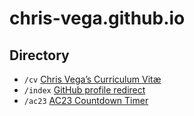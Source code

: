 # chris-vega.github.io
## Directory
- `/cv` [Chris Vega’s Curriculum Vitæ](https://chris-vega.github.io/cv)
- `/index` [GitHub profile redirect](https://chris-vega.github.io/index.html)
- `/ac23` [AC23 Countdown Timer](https://chris-vega.github.io/ac23.html)
